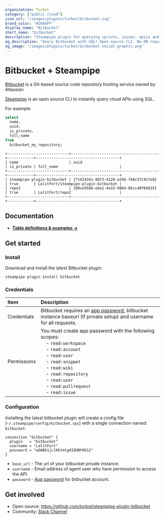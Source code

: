 ```yaml
---
organization: Turbot
category: ["public cloud"]
icon_url: "/images/plugins/turbot/bitbucket.svg"
brand_color: "#2684FF"
display_name: "Bitbucket"
short_name: "bitbucket"
description: "Steampipe plugin for querying sprints, issues, epics and more from Bitbucket."
og_description: "Query Bitbucket with SQL! Open source CLI. No DB required."
og_image: "/images/plugins/turbot/bitbucket-social-graphic.png"
---
```


# Bitbucket + Steampipe

[Bitbucket](https://bitbucket.org) is a Git-based source code repository hosting service owned by Atlassian.

[Steampipe](https://steampipe.io) is an open source CLI to instantly query cloud APIs using SQL.

For example:

```sql
select
  name,
  uuid,
  is_private,
  full_name
from
  bitbucket_my_repository;
```

```
+----------------------------+----------------------------------------+------------+--------------------------------------+
| name                       | uuid                                   | is_private | full_name                            |
+----------------------------+----------------------------------------+------------+--------------------------------------+
| steampipe-plugin-bitbucket | {71624341-8873-4128-a356-f48c57c917e0} | true       | LalitFort/steampipe-plugin-bitbucket |
| repo2                      | {00ce5566-eba1-4a15-986d-85cc40f6b835} | true       | LalitFort/repo2                      |
+----------------------------+----------------------------------------+------------+--------------------------------------+
```

## Documentation

- **[Table definitions & examples →](/plugins/turbot/bitbucket/tables)**

## Get started

### Install

Download and install the latest Bitbucket plugin:

```bash
steampipe plugin install bitbucket
```

### Credentials

| Item        | Description                                                                                                                                                                                                                                                                                                                                                                                                                                                                         |
| :---------- | :---------------------------------------------------------------------------------------------------------------------------------------------------------------------------------------------------------------------------------------------------------------------------------------------------------------------------------------------------------------------------------------------------------------------------------------------------------------------------------- |
| Credentials | Bitbucket requires an [app password](https://bitbucket.org/account/settings/app-passwords/), bitbucket instance baseurl (If private setup) and username for all requests.                                                                                                                                                                                                                                                                                                           |
| Permissions | You must create app password with the following scopes:<br />&nbsp;&nbsp;&nbsp;&nbsp;- `read:workspace`<br />&nbsp;&nbsp;&nbsp;&nbsp;- `read:account`<br />&nbsp;&nbsp;&nbsp;&nbsp;- `read:user`<br />&nbsp;&nbsp;&nbsp;&nbsp;- `read:snippet`<br />&nbsp;&nbsp;&nbsp;&nbsp;- `read:wiki`<br />&nbsp;&nbsp;&nbsp;&nbsp;- `read:repository`<br />&nbsp;&nbsp;&nbsp;&nbsp;- `read:user`<br />&nbsp;&nbsp;&nbsp;&nbsp;- `read:pullrequest`<br />&nbsp;&nbsp;&nbsp;&nbsp;- `read:issue` |

### Configuration

Installing the latest bitbucket plugin will create a config file (`~/.steampipe/config/bitbucket.spc`) with a single connection named `bitbucket`:

```hcl
connection "bitbucket" {
  plugin   = "bitbucket"
  username = "LalitFort"
  password = "wOABk1jLlKktmtg43ZHNh9D12"
}
```

- `base_url` - The url of your bitbucket private instance.
- `username` - Email address of agent user who have permission to access the API.
- `password` - [App password](https://bitbucket.org/account/settings/app-passwords/) for bitbucket account.

## Get involved

- Open source: https://github.com/turbot/steampipe-plugin-bitbucket
- Community: [Slack Channel](https://join.slack.com/t/steampipe/shared_invite/zt-oij778tv-lYyRTWOTMQYBVAbtPSWs3g)
